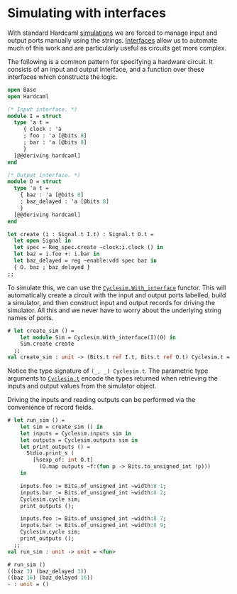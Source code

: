 # Simulating with interfaces

<!--
```ocaml
# Hardcaml.Caller_id.set_mode Disabled
- : unit = ()
```
-->

With standard Hardcaml [simulations](simulation.md) we are forced to manage input and
output ports manually using the
strings. [Interfaces](hardcaml_interfaces.md) allow us to automate
much of this work and are particularly useful as circuits get more
complex.

The following is a common pattern for specifying a hardware circuit.
It consists of an input and output interface, and a function over
these interfaces which constructs the logic.

```ocaml
open Base
open Hardcaml

(* Input interface. *)
module I = struct
  type 'a t =
     { clock : 'a
     ; foo : 'a [@bits 8]
     ; bar : 'a [@bits 8]
     }
  [@@deriving hardcaml]
end

(* Output interface. *)
module O = struct
  type 'a t =
    { baz : 'a [@bits 8]
    ; baz_delayed : 'a [@bits 8]
    }
  [@@deriving hardcaml]
end

let create (i : Signal.t I.t) : Signal.t O.t =
  let open Signal in
  let spec = Reg_spec.create ~clock:i.clock () in
  let baz = i.foo +: i.bar in
  let baz_delayed = reg ~enable:vdd spec baz in
  { O. baz ; baz_delayed }
;;
```

To simulate this, we can use the
[`Cyclesim.With_interface`](https://ocaml.org/p/hardcaml/latest/doc/Hardcaml/Cyclesim/With_interface/index.html)
functor. This will automatically create a circuit with the input and output
ports labelled, build a simulator, and then construct input and output
records for driving the simulator. All this and we never have to worry
about the underlying string names of ports.

```ocaml
# let create_sim () =
    let module Sim = Cyclesim.With_interface(I)(O) in
    Sim.create create
  ;;
val create_sim : unit -> (Bits.t ref I.t, Bits.t ref O.t) Cyclesim.t = <fun>
```

Notice the type signature of `(_, _) Cyclesim.t`. The parametric type
arguments to [`Cyclesim.t`](https://ocaml.org/p/hardcaml/latest/doc/Hardcaml/Cyclesim/index.html)
encode the types returned when retrieving the
inputs and output values from the simulator object.

Driving the inputs and reading outputs can be performed via the
convenience of record fields.

```ocaml
# let run_sim () =
    let sim = create_sim () in
    let inputs = Cyclesim.inputs sim in
    let outputs = Cyclesim.outputs sim in
    let print_outputs () =
      Stdio.print_s (
        [%sexp_of: int O.t]
          (O.map outputs ~f:(fun p -> Bits.to_unsigned_int !p)))
    in

    inputs.foo := Bits.of_unsigned_int ~width:8 1;
    inputs.bar := Bits.of_unsigned_int ~width:8 2;
    Cyclesim.cycle sim;
    print_outputs ();

    inputs.foo := Bits.of_unsigned_int ~width:8 7;
    inputs.bar := Bits.of_unsigned_int ~width:8 9;
    Cyclesim.cycle sim;
    print_outputs ();
  ;;
val run_sim : unit -> unit = <fun>

# run_sim ()
((baz 3) (baz_delayed 3))
((baz 16) (baz_delayed 16))
- : unit = ()
```
